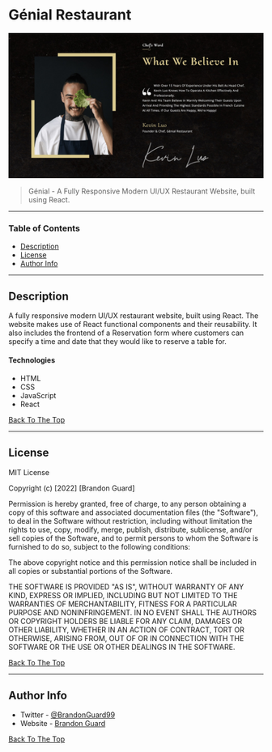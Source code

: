 # Génial Restaurant

![Project Image](genial-restaurant-2.jpeg)

> Génial - A Fully Responsive Modern UI/UX Restaurant Website, built using React.

---

### Table of Contents

- [Description](#description)
- [License](#license)
- [Author Info](#author-info)

---

## Description

A fully responsive modern UI/UX restaurant website, built using React. The website makes use of React functional components and their reusability. It also includes the frontend of a Reservation form where customers can specify a time and date that they would like to reserve a table for.

#### Technologies

- HTML
- CSS
- JavaScript
- React

[Back To The Top](#read-me-template)

---

## License

MIT License

Copyright (c) [2022] [Brandon Guard]

Permission is hereby granted, free of charge, to any person obtaining a copy
of this software and associated documentation files (the "Software"), to deal
in the Software without restriction, including without limitation the rights
to use, copy, modify, merge, publish, distribute, sublicense, and/or sell
copies of the Software, and to permit persons to whom the Software is
furnished to do so, subject to the following conditions:

The above copyright notice and this permission notice shall be included in all
copies or substantial portions of the Software.

THE SOFTWARE IS PROVIDED "AS IS", WITHOUT WARRANTY OF ANY KIND, EXPRESS OR
IMPLIED, INCLUDING BUT NOT LIMITED TO THE WARRANTIES OF MERCHANTABILITY,
FITNESS FOR A PARTICULAR PURPOSE AND NONINFRINGEMENT. IN NO EVENT SHALL THE
AUTHORS OR COPYRIGHT HOLDERS BE LIABLE FOR ANY CLAIM, DAMAGES OR OTHER
LIABILITY, WHETHER IN AN ACTION OF CONTRACT, TORT OR OTHERWISE, ARISING FROM,
OUT OF OR IN CONNECTION WITH THE SOFTWARE OR THE USE OR OTHER DEALINGS IN THE
SOFTWARE.

[Back To The Top](#read-me-template)

---

## Author Info

- Twitter - [@BrandonGuard99](https://twitter.com/BrandonGuard99)
- Website - [Brandon Guard](https://www.brandonguard.com)

[Back To The Top](#read-me-template)
